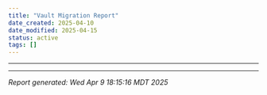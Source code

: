 ```yaml
---
title: "Vault Migration Report"
date_created: 2025-04-10
date_modified: 2025-04-15
status: active
tags: []
---
```


---

---


*Report generated: Wed Apr  9 18:15:16 MDT 2025*
